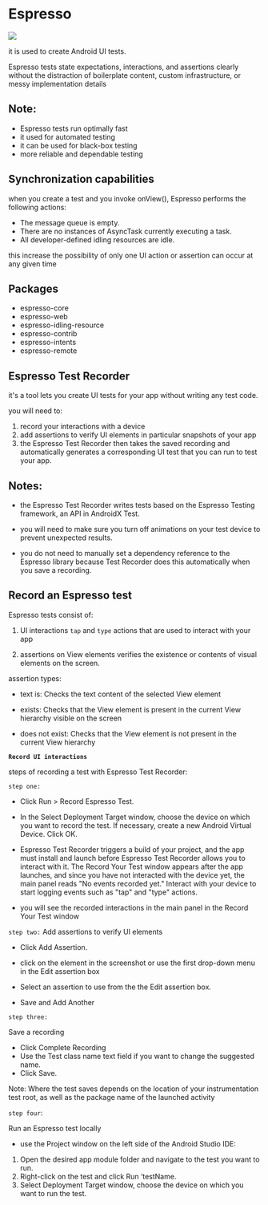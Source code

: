 
# Espresso 

![](https://encrypted-tbn0.gstatic.com/images?q=tbn:ANd9GcR6tGkYYtIrO2fkRYAWqmtCVwftUv-GEw3rHw&usqp=CAU)

it is used to create Android UI tests.

 Espresso tests state expectations, interactions, and assertions clearly without the distraction of boilerplate content, custom infrastructure, or messy implementation details

 ## Note:

 - Espresso tests run optimally fast 
 - it used for  automated testing 
 -  it can be used for black-box testing
 - more reliable and dependable testing 



 ## Synchronization capabilities

 when you create a test and you invoke onView(), 
 Espresso performs the following actions:
- The message queue is empty.
- There are no instances of AsyncTask currently executing a task.
- All developer-defined idling resources are idle.

this increase the possibility of only one UI action or assertion can occur at any given time



## Packages


- espresso-core 
- espresso-web 
- espresso-idling-resource 
- espresso-contrib 
- espresso-intents
- espresso-remote


## Espresso Test Recorder 

it's a tool lets you create UI tests for your app without writing any test code. 

you will need to: 
1. record your interactions with a device 
2. add assertions to verify UI elements in particular snapshots of your app 
3. the Espresso Test Recorder then takes the saved recording and automatically generates a corresponding UI test that you can run to test your app.



## Notes:
- the Espresso Test Recorder writes tests based on the Espresso Testing framework, an API in AndroidX Test. 

- you will need to make sure you turn off animations on your test device to prevent unexpected results. 

-  you do not need to manually set a dependency reference to the Espresso library because Test Recorder does this automatically when you save a recording. 


## Record an Espresso test 

Espresso tests consist of:

1. UI interactions 
 `tap` and `type` actions that are used to  interact with your app

2. assertions on View elements 
 verifies the existence or contents of visual elements on the screen.

 assertion types:
 -  text is: Checks the text content of the selected View element

- exists: Checks that the View element is present in the current View hierarchy visible on the screen

- does not exist: Checks that the View element is not present in the current View hierarchy


 **`Record UI interactions`**

steps of recording a test with Espresso Test Recorder:

`step one: `
- Click Run > Record Espresso Test.

- In the Select Deployment Target window, choose the device on which you want to record the test. If necessary, create a new Android Virtual Device. Click OK.

- Espresso Test Recorder triggers a build of your project, and the app must install and launch before Espresso Test Recorder allows you to interact with it. The Record Your Test window appears after the app launches, and since you have not interacted with the device yet, the main panel reads "No events recorded yet." Interact with your device to start logging events such as "tap" and "type" actions.

- you will see the recorded interactions in the main panel in the Record Your Test window

`step two:`
Add assertions to verify UI elements 


-  Click Add Assertion. 

- click on the element in the screenshot or use the first drop-down menu in the Edit assertion box 

- Select an assertion  to use from the  the Edit assertion box.

- Save and Add Another  

`step three:`

Save a recording 

- Click Complete Recording 
- Use the Test class name text field if you want to change the suggested name.
- Click Save.

Note: Where the test saves depends on the location of your instrumentation test root, as well as the package name of the launched activity

`step four`:

Run an Espresso test locally

-  use the Project window on the left side of the Android Studio IDE:

1. Open the desired app module folder and navigate to the test you want to run. 
2. Right-click on the test and click Run ‘testName. 
3. Select Deployment Target window, choose the device on which you want to run the test. 






